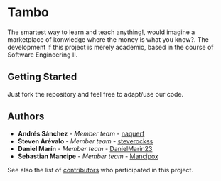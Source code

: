 # Tambo

The smartest way to learn and teach anything!, would imagine a marketplace of konwledge where the money is what you know?.
The development if this project is merely academic, based in the course of Software Engineering II.

## Getting Started

Just fork the repository and feel free to adapt/use our code.

## Authors

* **Andrés Sánchez** - *Member team* - [naquerf](https://github.com/naquerf)
* **Steven Arévalo** - *Member team* - [steverockss](https://github.com/steverockss)
* **Daniel Marín** - *Member team* - [DanielMarin23](https://github.com/DanielMarin23)
* **Sebastian Mancipe** - *Member team* - [Mancipox](https://github.com/Mancipox)

See also the list of [contributors](https://github.com/your/project/contributors) who participated in this project.

